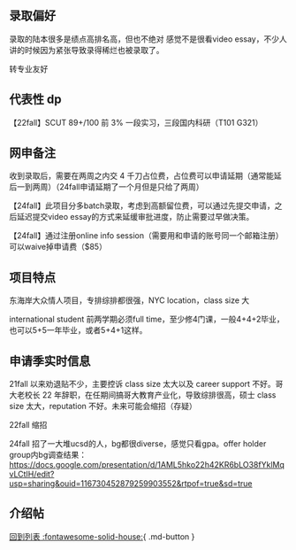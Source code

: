 ## 录取偏好

录取的陆本很多是绩点高排名高，但也不绝对
感觉不是很看video essay，不少人讲的时候因为紧张导致录得稀烂也被录取了。

转专业友好

## 代表性 dp

【22fall】SCUT 89+/100 前 3% 一段实习，三段国内科研（T101 G321）

## 网申备注

收到录取后，需要在两周之内交 4 千刀占位费，占位费可以申请延期（通常能延后一到两周）（24fall申请延期了一个月但是只给了两周）

【24fall】此项目分多batch录取，考虑到高额留位费，可以通过先提交申请，之后延迟提交video essay的方式来延缓审批进度，防止需要过早做决策。

【24fall】通过注册online info session（需要用和申请的账号同一个邮箱注册）可以waive掉申请费（$85）

## 项目特点

东海岸大众情人项目，专排综排都很强，NYC location，class size 大

international student 前两学期必须full time，至少修4门课，一般4+4+2毕业，也可以5+5一年毕业，或者5+4+1这样。

## 申请季实时信息

21fall 以来劝退贴不少，主要控诉 class size 太大以及 career support 不好。哥大老校长 22 年辞职，在任期间搞哥大教育产业化，导致综排很高，硕士 class size 太大，reputation 不好。未来可能会缩招（存疑）

22fall 缩招

24fall 招了一大堆ucsd的人，bg都很diverse，感觉只看gpa。offer holder group内bg调查结果：https://docs.google.com/presentation/d/1AML5hko22h42KR6bLO38fYklMqvLCtIH/edit?usp=sharing&ouid=116730452879259903552&rtpof=true&sd=true

## 介绍帖

[回到列表 :fontawesome-solid-house:](grade.md){ .md-button }
